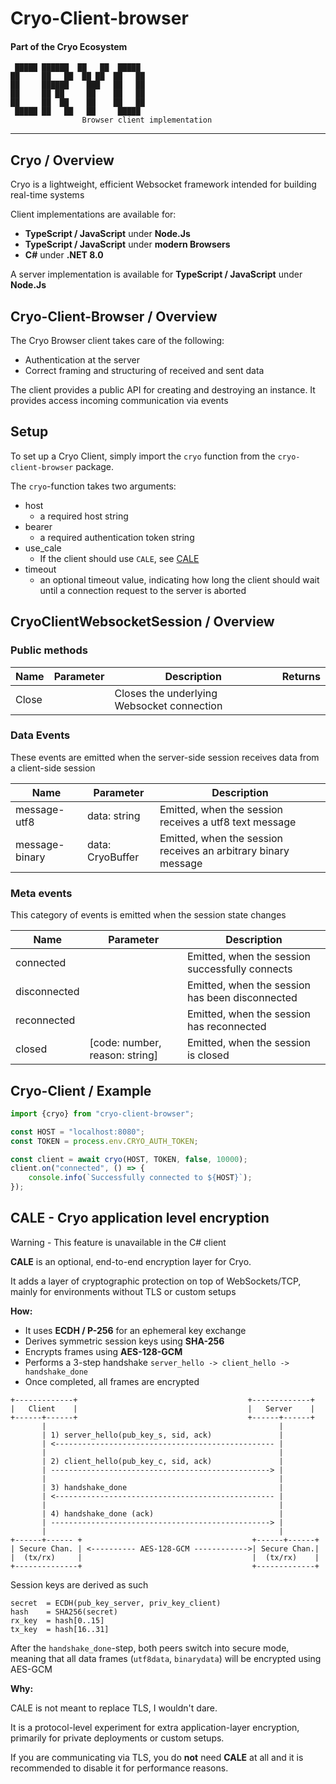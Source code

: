 # Cryo-Client-browser

#### Part of the Cryo Ecosystem

```
 █████ ██████  ██   ██  █████  
██     ██   ██  ██ ██  ██   ██ 
██     ██████    ███   ██   ██ 
██     ██ ██     ██    ██   ██ 
██     ██  ██    ██    ██   ██ 
 █████ ██   ██   ██     █████  
                Browser client implementation
```

---

## Cryo / Overview

Cryo is a lightweight, efficient Websocket framework intended for building real-time systems

Client implementations are available for:

- **TypeScript / JavaScript** under **Node.Js**
- **TypeScript / JavaScript** under **modern Browsers**
- **C#** under **.NET 8.0**

A server implementation is available for **TypeScript / JavaScript** under **Node.Js**

## Cryo-Client-Browser / Overview

The Cryo Browser client takes care of the following:

- Authentication at the server
- Correct framing and structuring of received and sent data

The client provides a public API for creating and destroying an instance.
It provides access incoming communication via events

## Setup

To set up a Cryo Client, simply import the ``cryo`` function from the ``cryo-client-browser`` package.

The ``cryo``-function takes two arguments:

- host
    - a required host string
- bearer
    - a required authentication token string
- use_cale
    - If the client should use ``CALE``, see [CALE](#cale---cryo-application-level-encryption)
- timeout
    - an optional timeout value, indicating how long the client should wait until a connection request to the server is
      aborted

## CryoClientWebsocketSession / Overview

### Public methods

| Name  | Parameter | Description                                | Returns |
|-------|-----------|--------------------------------------------|---------|
| Close |           | Closes the underlying Websocket connection |         |

### Data Events

These events are emitted when the server-side session receives data from a client-side session

| Name           | Parameter        | Description                                                    |
|----------------|------------------|----------------------------------------------------------------|
| message-utf8   | data: string     | Emitted, when the session receives a utf8 text message         |
| message-binary | data: CryoBuffer | Emitted, when the session receives an arbitrary binary message |

### Meta events

This category of events is emitted when the session state changes

| Name         | Parameter                      | Description                                     |
|--------------|--------------------------------|-------------------------------------------------|
| connected    |                                | Emitted, when the session successfully connects |
| disconnected |                                | Emitted, when the session has been disconnected |
| reconnected  |                                | Emitted, when the session has reconnected       |
| closed       | [code: number, reason: string] | Emitted, when the session is closed             |

## Cryo-Client / Example

```typescript
import {cryo} from "cryo-client-browser";

const HOST = "localhost:8080";
const TOKEN = process.env.CRYO_AUTH_TOKEN;

const client = await cryo(HOST, TOKEN, false, 10000);
client.on("connected", () => {
    console.info(`Successfully connected to ${HOST}`);
});
```

## CALE - Cryo application level encryption

Warning - This feature is unavailable in the C# client

**CALE** is an optional, end-to-end encryption layer for Cryo.

It adds a layer of cryptographic protection on top of WebSockets/TCP, mainly for environments without TLS or custom
setups

**How:**

- It uses **ECDH / P-256** for an ephemeral key exchange
- Derives symmetric session keys using **SHA-256**
- Encrypts frames using **AES-128-GCM**
- Performs a 3-step handshake ``server_hello -> client_hello -> handshake_done``
- Once completed, all frames are encrypted

```` 
+-------------+                                      +-------------+
|   Client    |                                      |   Server    |
+------+------+                                      +------+------+
       |                                                    |
       | 1) server_hello(pub_key_s, sid, ack)               |
       | <------------------------------------------------- |
       |                                                    |
       | 2) client_hello(pub_key_c, sid, ack)               |
       | -------------------------------------------------> |
       |                                                    |
       | 3) handshake_done                                  |
       | <------------------------------------------------- |
       |                                                    |
       | 4) handshake_done (ack)                            |
       | -------------------------------------------------> |
       |                                                    |
+------+------ +                                      +------+------+
| Secure Chan. | <---------- AES-128-GCM ------------>| Secure Chan.|
|  (tx/rx)     |                                      |  (tx/rx)    |
+--------------+                                      +-------------+

````

Session keys are derived as such

```
secret  = ECDH(pub_key_server, priv_key_client)
hash    = SHA256(secret)
rx_key  = hash[0..15]
tx_key  = hash[16..31]
```

After the ``handshake_done``-step, both peers switch into secure mode, meaning that all data frames (`utf8data`,
`binarydata`) will be encrypted using AES-GCM

**Why:**

CALE is not meant to replace TLS, I wouldn't dare.

It is a protocol-level experiment for extra application-layer encryption, primarily for private deployments or custom
setups.

If you are communicating via TLS, you do **not** need **CALE** at all and it is recommended to disable it for
performance reasons.

